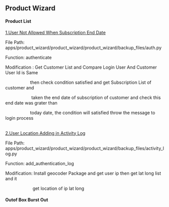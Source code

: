 ## Product Wizard
<h4><b> Product List </b></h4>
<a href="#1.User Not Allowed When Subscription End Date ">1.User Not Allowed When Subscription End Date </a>
<br>
<p> File Path: apps/product_wizard/product_wizard/product_wizard/backup_files/auth.py </p>
<p> Function: authenticate </p>
<div id="1.User Not Allowed When Subscription End Date ">
<p> Modification : Get Customer List and Compare Login User And Customer User Id is Same </p>
<p>&nbsp;&nbsp;&nbsp; &nbsp;&nbsp;&nbsp;&nbsp;&nbsp;&nbsp;&nbsp;&nbsp;&nbsp; &nbsp;&nbsp;&nbsp;&nbsp;&nbsp;&nbsp;then check condition satisfied and get Subscription List of customer and <p>
<p>&nbsp;&nbsp;&nbsp; &nbsp;&nbsp;&nbsp;&nbsp;&nbsp;&nbsp;&nbsp;&nbsp;&nbsp; &nbsp;&nbsp;&nbsp; &nbsp;&nbsp;&nbsp;taken the end date of subscription of customer and check this end date was grater than<p>
<p>&nbsp;&nbsp;&nbsp; &nbsp;&nbsp;&nbsp;&nbsp;&nbsp;&nbsp;&nbsp;&nbsp;&nbsp; &nbsp;&nbsp;&nbsp;&nbsp;&nbsp;&nbsp;today date, the condition will satisfied throw the message to login process <p>
</div>
<br>
<a href="#2.User Location Adding in Activity Log ">2.User Location Adding in Activity Log </a>
<p> File Path: apps/product_wizard/product_wizard/product_wizard/backup_files/activity_log.py </p>
<p> Function: add_authentication_log</p>
<p> Modification: Install geocoder Package and get user ip then get lat long list and it </p>
<p>&nbsp;&nbsp;&nbsp; &nbsp;&nbsp;&nbsp;&nbsp;&nbsp;&nbsp;&nbsp;&nbsp;&nbsp; &nbsp;&nbsp;&nbsp; &nbsp;&nbsp;&nbsp; get location of ip lat long </p>
<h4><b> Outof Box Burst Out</b></h4>
